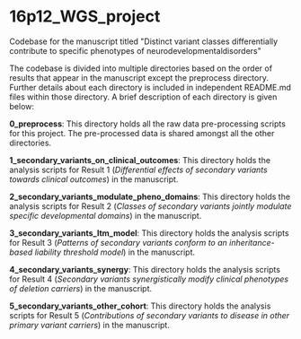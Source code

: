 # 16p12_WGS_project
Codebase for the manuscript titled "Distinct variant classes differentially contribute to specific phenotypes of neurodevelopmentaldisorders"

The codebase is divided into multiple directories based on the order of results that appear in the manuscript except the preprocess directory. Further details about each directory is included in independent README.md files within those directory. A brief description of each directory is given below:

**0_preprocess**: This directory holds all the raw data pre-processing scripts for this project. The pre-processed data is shared amongst all the other directories.

**1_secondary_variants_on_clinical_outcomes**: This directory holds the analysis scripts for Result 1 (*Differential effects of secondary variants towards clinical outcomes*) in the manuscript.   

**2_secondary_variants_modulate_pheno_domains**: This directory holds the analysis scripts for Result 2 (*Classes of secondary variants jointly modulate specific developmental domains*) in the manuscript.   

**3_secondary_variants_ltm_model**: This directory holds the analysis scripts for Result 3 (*Patterns of secondary variants conform to an inheritance-based liability threshold model*) in the manuscript.   

**4_secondary_variants_synergy**: This directory holds the analysis scripts for Result 4 (*Secondary variants synergistically modify clinical phenotypes of deletion carriers*) in the manuscript.   

**5_secondary_variants_other_cohort**: This directory holds the analysis scripts for Result 5 (*Contributions of secondary variants to disease in other primary variant carriers*) in the manuscript.   
